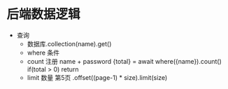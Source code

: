 # 后端数据逻辑

- 查询
  - 数据库.collection(name).get()
  - where 条件
  - count 
     注册 name + password
     {total} = await where({name}).count()
     if(total > 0) return 
  - limit 数量
      第5页 .offset((page-1) * size).limit(size)
